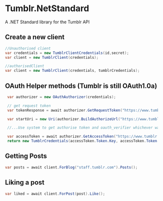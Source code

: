 # Tumblr.NetStandard
A .NET Standard library for the Tumblr API

## Create a new client

```csharp
//Unauthorised client
var credentials = new TumblrClientCredentials(id,secret);
var client = new TumblrClient(credentials);

//authorisedClient
var client = new TumblrClient(credentials, tumblrCredentials);
```

## OAuth Helper methods (Tumblr is still OAuth1.0a)

```csharp
 var authorizer = new OAuthAuthorizer(credentials);

 // get request token
 var tokenResponse = await authorizer.GetRequestToken("https://www.tumblr.com/oauth/request_token");

 var startUri = new Uri(authorizer.BuildAuthorizeUrl("https://www.tumblr.com/oauth/authorize", tokenResponse.Token));

 //...Use system to get authorise token and oauth_verifier whichever way works for your interface...

 var accessToken = await authorizer.GetAccessToken("https://www.tumblr.com/oauth/access_token",new RequestToken(authorisedToken, tokenSecret), oauthVerifier);
 return new TumblrCredentials(accessToken.Token.Key, accessToken.Token.Secret);
```

## Getting Posts

```csharp
var posts = await client.ForBlog("staff.tumblr.com").Posts();
```

## Liking a post

```csharp
var liked = await client.ForPost(post).Like();
```